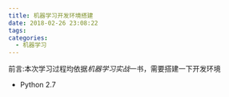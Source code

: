 ```yaml
---
title: 机器学习开发环境搭建
date: 2018-02-26 23:08:22
tags:
categories:
  - 机器学习
---
```


前言:本次学习过程均依据*机器学习实战*一书，需要搭建一下开发环境  
- Python 2.7
